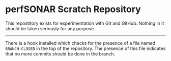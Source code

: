 # perfSONAR Scratch Repository

This repostitory exists for experimentation with Git and GitHub.
Nothing in it should be taken seriously for any purpose.

-----

There is a hook installed which checks for the presence of a file
named `BRANCH-CLOSED` in the top of the repository.  The presence of
this file indicates that no more commits should be done in the branch.
